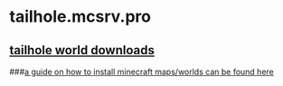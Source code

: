# tailhole.mcsrv.pro
## [tailhole world downloads](https://drive.google.com/drive/folders/11aLxeC2Yb2_hzqZZ9EkUrZoAR3MKSgY4?usp=sharing)
###[a guide on how to install minecraft maps/worlds can be found here](https://www.lifewire.com/download-and-install-minecraft-maps-4163870)
